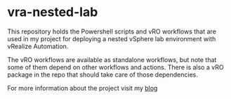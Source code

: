 # vra-nested-lab

This repository holds the Powershell scripts and vRO workflows that are used in my project for deploying a nested vSphere lab environment with vRealize Automation.

The vRO workflows are available as standalone workflows, but note that some of them depend on other workflows and actions. There is also a vRO package in the repo that should take care of those dependencies.

For more information about the project visit my [blog](https://rudimartinsen.com/2020/04/12/deploying-a-nested-lab-environment-with-vra-part-1/)
